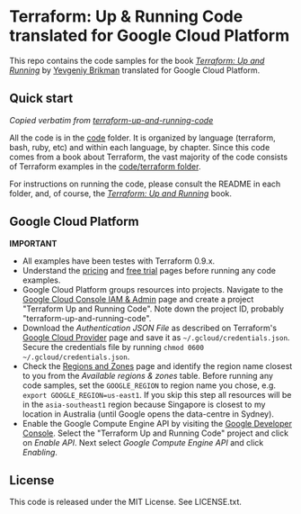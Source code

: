 # Terraform: Up & Running Code translated for Google Cloud Platform

This repo contains the code samples for the book *[Terraform: Up and Running](http://www.terraformupandrunning.com)* by
[Yevgeniy Brikman](http://www.ybrikman.com) translated for Google Cloud Platform.

## Quick start

*Copied verbatim from [terraform-up-and-running-code](https://github.com/brikis98/terraform-up-and-running-code)*

All the code is in the [code](/code) folder. It is organized by language (terraform, bash, ruby, etc) and within each
language, by chapter. Since this code comes from a book about Terraform, the vast majority of the code consists of
Terraform examples in the [code/terraform folder](/code/terraform).

For instructions on running the code, please consult the README in each folder, and, of course, the
*[Terraform: Up and Running](http://www.terraformupandrunning.com)* book.

## Google Cloud Platform

**IMPORTANT**

* All examples have been testes with Terraform 0.9.x.
* Understand the [pricing](https://cloud.google.com/pricing/)
  and [free trial](https://cloud.google.com/free/) pages before running any code examples.
* Google Cloud Platform groups resources into projects. Navigate to the
  [Google Cloud Console IAM & Admin](https://console.cloud.google.com/iam-admin/projects)
  page and create a project "Terraform Up and Running Code". Note down the project ID,
  probably "terraform-up-and-running-code". 
* Download the *Authentication JSON File* as described on Terraform's
  [Google Cloud Provider](https://www.terraform.io/docs/providers/google/index.html)
  page and save it as `~/.gcloud/credentials.json`. Secure the credentials file
  by running `chmod 0600 ~/.gcloud/credentials.json`.
* Check the [Regions and Zones](https://cloud.google.com/compute/docs/regions-zones/regions-zones)
  page and identify the region name closest to you  from the *Available regions & zones*
  table. Before running any code samples, set the `GOOGLE_REGION` to region name you
  chose, e.g. `export GOOGLE_REGION=us-east1`. If you skip this step all resources
  will be in the `asia-southeast1` region because Singapore is closest to my location
  in Australia (until Google opens the data-centre in Sydney).
* Enable the Google Compute Engine API by visiting the 
  [Google Developer Console](https://console.developers.google.com/apis/dashboard).
  Select the "Terraform Up and Running Code" project and click on *Enable API*.
  Next select *Google Compute Engine API* and click *Enabling*.


## License

This code is released under the MIT License. See LICENSE.txt.
